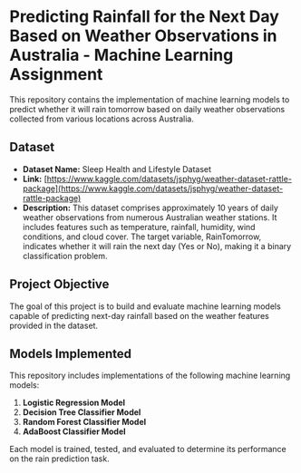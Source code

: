 # Predicting Rainfall for the Next Day Based on Weather Observations in Australia - Machine Learning Assignment

This repository contains the implementation of machine learning models to predict whether it will rain tomorrow based on daily weather observations collected from various locations across Australia.

## Dataset

* **Dataset Name:** Sleep Health and Lifestyle Dataset
* **Link:** [https://www.kaggle.com/datasets/jsphyg/weather-dataset-rattle-package](https://www.kaggle.com/datasets/jsphyg/weather-dataset-rattle-package)
* **Description:** This dataset comprises approximately 10 years of daily weather observations from numerous Australian weather stations. It includes features such as temperature, rainfall, humidity, wind conditions, and cloud cover.
The target variable, RainTomorrow, indicates whether it will rain the next day (Yes or No), making it a binary classification problem.

## Project Objective

The goal of this project is to build and evaluate machine learning models capable of predicting next-day rainfall based on the weather features provided in the dataset.

## Models Implemented

This repository includes implementations of the following machine learning models:

1.  **Logistic Regression Model**
2.  **Decision Tree Classifier Model**
3.  **Random Forest Classifier Model**
4.  **AdaBoost Classifier Model**

Each model is trained, tested, and evaluated to determine its performance on the rain prediction task.
